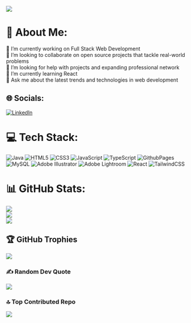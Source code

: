 [![](https://visitcount.itsvg.in/api?id=IrfanSaeednarejo&icon=1&color=0)](https://visitcount.itsvg.in)

# 💫 About Me:
🔭 I’m currently working on Full Stack Web Development<br>👯 I’m looking to collaborate on open source projects that tackle real-world problems<br>🤝 I’m looking for help with projects and expanding professional network<br>🌱 I’m currently learning React<br>💬 Ask me about the latest trends and technologies in web development<br>


## 🌐 Socials:
[![LinkedIn](https://img.shields.io/badge/LinkedIn-%230077B5.svg?logo=linkedin&logoColor=white)](https://linkedin.com/in/irfan-saeed-977359263) 

# 💻 Tech Stack:
![Java](https://img.shields.io/badge/java-%23ED8B00.svg?style=flat&logo=openjdk&logoColor=white) ![HTML5](https://img.shields.io/badge/html5-%23E34F26.svg?style=flat&logo=html5&logoColor=white) ![CSS3](https://img.shields.io/badge/css3-%231572B6.svg?style=flat&logo=css3&logoColor=white) ![JavaScript](https://img.shields.io/badge/javascript-%23323330.svg?style=flat&logo=javascript&logoColor=%23F7DF1E) ![TypeScript](https://img.shields.io/badge/typescript-%23007ACC.svg?style=flat&logo=typescript&logoColor=white) ![GithubPages](https://img.shields.io/badge/github%20pages-121013?style=flat&logo=github&logoColor=white) ![MySQL](https://img.shields.io/badge/mysql-%2300000f.svg?style=flat&logo=mysql&logoColor=white) ![Adobe Illustrator](https://img.shields.io/badge/adobe%20illustrator-%23FF9A00.svg?style=flat&logo=adobe%20illustrator&logoColor=white) ![Adobe Lightroom](https://img.shields.io/badge/Adobe%20Lightroom-31A8FF.svg?style=flat&logo=Adobe%20Lightroom&logoColor=white) ![React](https://img.shields.io/badge/react-%2320232a.svg?style=flat&logo=react&logoColor=%2361DAFB) ![TailwindCSS](https://img.shields.io/badge/tailwindcss-%2338B2AC.svg?style=flat&logo=tailwind-css&logoColor=white)
# 📊 GitHub Stats:

![](https://github-readme-stats.vercel.app/api?username=IrfanSaeednarejo&theme=gotham&hide_border=false&include_all_commits=true&count_private=true)<br/>
![](https://github-readme-streak-stats.herokuapp.com/?user=IrfanSaeednarejo&theme=gotham&hide_border=false)<br/>
![](https://github-readme-stats.vercel.app/api/top-langs/?username=IrfanSaeednarejo&theme=gotham&hide_border=false&include_all_commits=true&count_private=true&layout=compact)

## 🏆 GitHub Trophies
![](https://github-profile-trophy.vercel.app/?username=IrfanSaeednarejo&theme=radical&no-frame=false&no-bg=false&margin-w=4)

### ✍️ Random Dev Quote
![](https://quotes-github-readme.vercel.app/api?type=horizontal&theme=tokyonight)

### 🔝 Top Contributed Repo
![](https://github-contributor-stats.vercel.app/api?username=IrfanSaeednarejo&limit=5&theme=nord&combine_all_yearly_contributions=true)


<!-- Proudly created with GPRM ( https://gprm.itsvg.in ) -->
